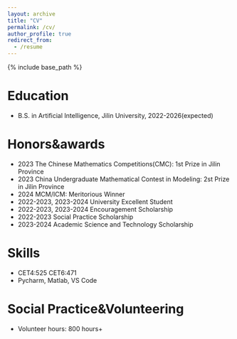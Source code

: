 ```yaml
---
layout: archive
title: "CV"
permalink: /cv/
author_profile: true
redirect_from:
  - /resume
---
```


{% include base_path %}

Education
======
* B.S. in Artificial Intelligence, Jilin University, 2022-2026(expected)

Honors&awards
======
* 2023 The Chinese Mathematics Competitions(CMC): 1st Prize in Jilin Province
* 2023 China Undergraduate Mathematical Contest in Modeling: 2st Prize in Jilin Province
* 2024 MCM/ICM: Meritorious Winner
* 2022-2023, 2023-2024 University Excellent Student
* 2022-2023, 2023-2024 Encouragement Scholarship
* 2022-2023 Social Practice Scholarship
* 2023-2024 Academic Science and Technology Scholarship

Skills
======
* CET4:525 CET6:471
* Pycharm, Matlab, VS Code 
  
Social Practice&Volunteering
======
* Volunteer hours: 800 hours+
